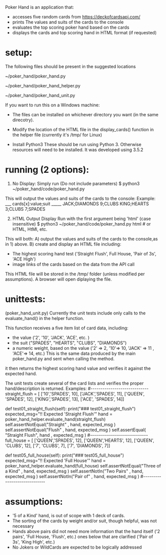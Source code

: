 Poker Hand is an application that:
- accesses five random cards from https://deckofcardsapi.com/
- prints The values and suits of the cards to the console
- evaluates the top scoring poker hand based on the cards
- displays the cards and top scoring hand in HTML format (if requested)


# setup:
The following files should be present in the suggested locations

~/poker_hand/poker_hand.py

~/poker_hand/poker_hand_helper.py

~/poker_hand/poker_hand_unit.py

If you want to run this on a Windows machine:
- The files can be installed on whichever directory you want (in the same direcotry).
- Modify the location of the HTML file in the display_cards() function in the helper file (currently it's /tmp/ for Linux)

- Install Python3
These should be run using Python 3.  Otherwise resources will need to be installed.
It was developed using 3.5.2


# running (2 options):
1) No Display:
Simply run (Do not include parameters)
$ python3 ~/poker_hand/code/poker_hand.py

This will output the values and suits of the cards to the console:
Example:
___ cards[x]:value;suit _____
JACK;DIAMONDS
9;CLUBS
KING;HEARTS
3;CLUBS
7;SPADES

2) HTML Output Display
Run with the first argument being 'html' (case insensitive)
$ python3 ~/poker_hand/code/poker_hand.py html # or HTML, HtMl, etc.

This will both:
A) output the values and suits of the cards to the console,as in 1) above.
B) create and display an HTML file including:
- The highest scoring hand test ('Straight Flush', Full House, 'Pair of 3s', 'ACE High')
- image links of the cards based on the data from the API call

This HTML file will be stored in the /tmp/ folder (unless modified per assumptions).  A browser will open diplaying the file.


# unittests:
(poker_hand_unit.py)
Currently the unit tests include only calls to the evaluate_hand() in the helper function.

This function receives a five item list of card data, including:
- the value ('2', '10', 'JACK', 'ACE', etc. )
- the suit ("SPADES", "HEARTS", "CLUBS", "DIAMONDS")
- a numeric weight, based on the value ('2' => 2, '10'=> 10, 'JACK' => 11 , 'ACE'=> 14, etc.)
This is the same data produced by the main poker_hand.py and sent when calling the method.

it then returns the highest scoring hand value and verifies it against the expected hand.

The unit tests create several of the card lists and verifies the proper hand/description is returned.
Examples:
#-----------------------------
straight_flush = [
['10','SPADES', 10], ['JACK','SPADES', 11], ['QUEEN', 'SPADES', 12],
['KING','SPADES', 13], ['ACE', 'SPADES', 14]]

def test01_straight_flush(self):
	print("### test01_straight_flush")
        expected_msg="!! Expected 'Straight Flush'"
        hand = poker_hand_helper.evaluate_hand(straight_flush)
        self.assertNotEqual("Straight" , hand, expected_msg )
        self.assertNotEqual("Flush" , hand, expected_msg )
        self.assertEqual( "Straight Flush", hand , expected_msg )
#-----------------------------
full_house = [
['QUEEN','SPADES', 12], ['QUEEN','HEARTS', 12], ['QUEEN', 'CLUBS', 12],
['7', 'CLUBS', 7], ['7', 'DIAMONDS', 7]]

def test05_full_house(self):
	print("### test05_full_house")
        expected_msg="!! Expected 'Full House'"
        hand = poker_hand_helper.evaluate_hand(full_house)
        self.assertNotEqual("Three of a Kind" , hand, expected_msg )
        self.assertNotIn("Two Pairs" , hand, expected_msg )
        self.assertNotIn("Pair of" , hand, expected_msg )
#-----------------------------


# assumptions:
- '5 of a Kind' hand, is out of scope with 1 deck of cards.
- The sorting of the cards by weight and/or suit, though helpful, was not necessary
- Hands above pairs did not need more information that the hand itself ('2 pairs', 'Full House, 'Flush', etc.)
  ones below that are clarified ('Pair of 3s', 'King High', etc.)
- No Jokers or WildCards are expected to be logically addressed
